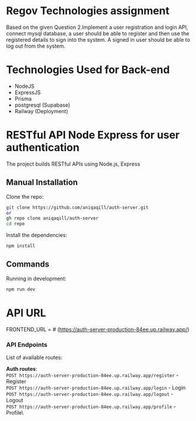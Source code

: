 # Regov Technologies assignment
Based on the given Question 2.Implement a user registration and login API, connect mysql database, a user should be able to register and then use the registered details to sign into the system. A signed in user should be able to log out from the system.

# Technologies Used for Back-end
- NodeJS
- ExpressJS
- Prisma 
- postgresql (Supabase)
- Railway (Deployment)

# RESTful API Node Express for user authentication
The project builds RESTful APIs using Node.js, Express

## Manual Installation
Clone the repo:

```bash
git clone https://github.com/aniqaqill/auth-server.git
or
gh repo clone aniqaqill/auth-server
cd repo
```

Install the dependencies:

```bash
npm install
```

## Commands

Running in development:

```bash
npm run dev
```

# API URL
FRONTEND_URL = # 
(https://auth-server-production-84ee.up.railway.app/)


### API Endpoints

List of available routes:

**Auth routes**:\
`POST https://auth-server-production-84ee.up.railway.app/register` - Register\
`POST https://auth-server-production-84ee.up.railway.app/login` - Login\
`POST https://auth-server-production-84ee.up.railway.app/logout` - Logout\
`POST https://auth-server-production-84ee.up.railway.app/profile` - Profile\
